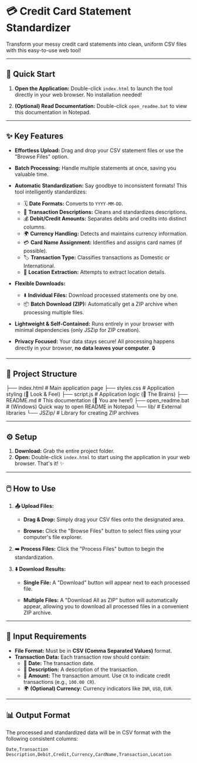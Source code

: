 # 💳 Credit Card Statement Standardizer

Transform your messy credit card statements into clean, uniform CSV files with this easy-to-use web tool!

---

## 🚀 Quick Start

1.  **Open the Application:** Double-click `index.html` to launch the tool directly in your web browser. No installation needed!

2.  **(Optional) Read Documentation:** Double-click `open_readme.bat` to view this documentation in Notepad.

---

## ✨ Key Features

* **Effortless Upload:** Drag and drop your CSV statement files or use the "Browse Files" option.

* **Batch Processing:** Handle multiple statements at once, saving you valuable time.
  
* **Automatic Standardization:** Say goodbye to inconsistent formats! This tool intelligently standardizes:
    * 🗓️ **Date Formats:** Converts to `YYYY-MM-DD`.
    * 📝 **Transaction Descriptions:** Cleans and standardizes descriptions.
    * 💰 **Debit/Credit Amounts:** Separates debits and credits into distinct columns.
    * 🌍 **Currency Handling:** Detects and maintains currency information.
    * 💳 **Card Name Assignment:** Identifies and assigns card names (if possible).
    * 🏷️ **Transaction Type:** Classifies transactions as Domestic or International.
    * 📍 **Location Extraction:** Attempts to extract location details.

* **Flexible Downloads:**
    * ⬇️ **Individual Files:** Download processed statements one by one.
    * 📦 **Batch Download (ZIP):** Automatically get a ZIP archive when processing multiple files.

* **Lightweight & Self-Contained:** Runs entirely in your browser with minimal dependencies (only JSZip for ZIP creation).

* **Privacy Focused:** Your data stays secure! All processing happens directly in your browser, **no data leaves your computer**. 🔒

---

## 📂 Project Structure

├── index.html         # Main application page
├── styles.css         # Application styling (🎨 Look & Feel)
├── script.js          # Application logic (🧠 The Brains)
├── README.md          # This documentation (📖 You are here!)
├── open_readme.bat    # (Windows) Quick way to open README in Notepad
└── lib/               # External libraries
└── JSZip/         # Library for creating ZIP archives

---

## ⚙️ Setup

1.  **Download:** Grab the entire project folder.
2.  **Open:** Double-click `index.html` to start using the application in your web browser. That's it! ✨

---

## 🖱️ How to Use

1.  **📤 Upload Files:**
    * **Drag & Drop:** Simply drag your CSV files onto the designated area.
        
    * **Browse:** Click the "Browse Files" button to select files using your computer's file explorer.
        

2.  **➡️ Process Files:** Click the "Process Files" button to begin the standardization.
    
3.  **⬇️ Download Results:**
    * **Single File:** A "Download" button will appear next to each processed file.
        
    * **Multiple Files:** A "Download All as ZIP" button will automatically appear, allowing you to download all processed files in a convenient ZIP archive.
        

---

## 📄 Input Requirements

* **File Format:** Must be in **CSV (Comma Separated Values)** format.
* **Transaction Data:** Each transaction row should contain:
    * 📅 **Date:** The transaction date.
    * 📝 **Description:** A description of the transaction.
    * 🔢 **Amount:** The transaction amount. Use `CR` to indicate credit transactions (e.g., `100.00 CR`).
    * 🌍 **(Optional) Currency:** Currency indicators like `INR`, `USD`, `EUR`.

---

## 📊 Output Format

The processed and standardized data will be in CSV format with the following consistent columns:

```csv
Date,Transaction Description,Debit,Credit,Currency,CardName,Transaction,Location
